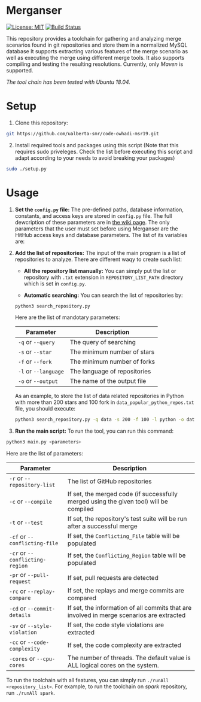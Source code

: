 
# Merganser

 [![License: MIT](https://img.shields.io/badge/License-MIT-blue.svg)](https://opensource.org/licenses/MIT) 
 [![Build Status](https://travis-ci.com/ualberta-smr/merganser.svg?token=hjqcPpPsw5pg2YPrs9sB&branch=master)](https://travis-ci.com/ualberta-smr/Merge-Excavator)

This repository provides a toolchain for gathering and analyzing merge scenarios found in git repositories and store them in a normalized MySQL database It supports extracting various features of the merge scenario as well as executing the merge using different merge tools. It also supports compiling and testing the resulting resolutions. Currently, only _Maven_ is supported.

_The tool chain has been tested with Ubuntu 18.04._

# Setup
1. Clone this repository:
```bash
git https://github.com/ualberta-smr/code-owhadi-msr19.git
```

2. Install required tools and packages using this script (Note that this requires sudo priveleges. 
Check the list before executing this script and adapt according to your needs to avoid breaking your packages)
```bash
sudo ./setup.py
``` 

# Usage 

1. **Set the `config.py` file:** The pre-defined paths, database information, constants, and access keys are stored in  `config.py` file. The full dewcription of these parameters are in [the wiki page](https://github.com/ualberta-smr/merganser/wiki/Parameters-in-config.py). The only parameters that the user must set before using Merganser are the HitHub access keys and database parameters.
The list of its variables are:

2. **Add the list of repositories:** The input of the main program is a list of repositories to analyze. There are different waqy to create such list:

    * **All the repository list manually:** You can simply put the list or repository with `.txt` extension in
     `REPOSITORY_LIST_PATH` directory which is set in `config.py`.

    * **Automatic searching:** You can search the list of repositories by:
    
    ```bash
    python3 search_repository.py
    ```
    Here are the list of mandotary parameters:
    
    | Parameter | Description |
    | --- | --- |
    | `-q` or `--query` | The query of searching |
    | `-s` or `--star` | The minimum number of stars |
    | `-f` or `--fork` | The minimum number of forks |
    | `-l` or `--language` | The language of repositories | 
    | `-o` or `--output` | The name of the output file |  
    
    As an example, to store the list of data related repositories in Python with more than 200 stars and 100 fork in
     `data_popular_python_repos.txt` file, you should execute:
     
    ```bash
    python3 search_repository.py -q data -s 200 -f 100 -l python -o data_popular_python_repos
    ```

3. **Run the main script:** To run the tool, you can run this command:

```bash
python3 main.py <parameters>  
```    
Here are the list of parameters:

| Parameter | Description |
| --- | --- |
| `-r` or `--repository-list` | The list of GitHub repositories |
| `-c` or `--compile` | If set, the merged code (if successfully merged using the given tool) will be compiled |
| `-t` or `--test` | If set, the repository\'s test suite will be run after a successful merge |   
| `-cf` or `--conflicting-file` | If set, the `Conflicting_File` table will be populated |
| `-cr` or `--conflicting-region` | If set, the `Conflicting_Region` table will be populated |
| `-pr` or `--pull-request` | If set, pull requests are detected |
| `-rc` or `--replay-compare` | If set, the replays and merge commits are compared |
| `-cd` or `--commit-details` | If set, the information of all commits that are involved in merge scenarios are extracted |
| `-sv` or `--style-violation` | If set, the code style violations are extracted |
| `-cc` or `--code-complexity` | If set, the code complexity are extracted |
| `-cores` or `--cpu-cores` | The number of threads. The default value is ALL logical cores on the system. |

To run the toolchain with all features, you can simply run `./runAll <repository_list>`. For example, to run the toolchain
on _spark_ repository, run `./runAll spark`.

